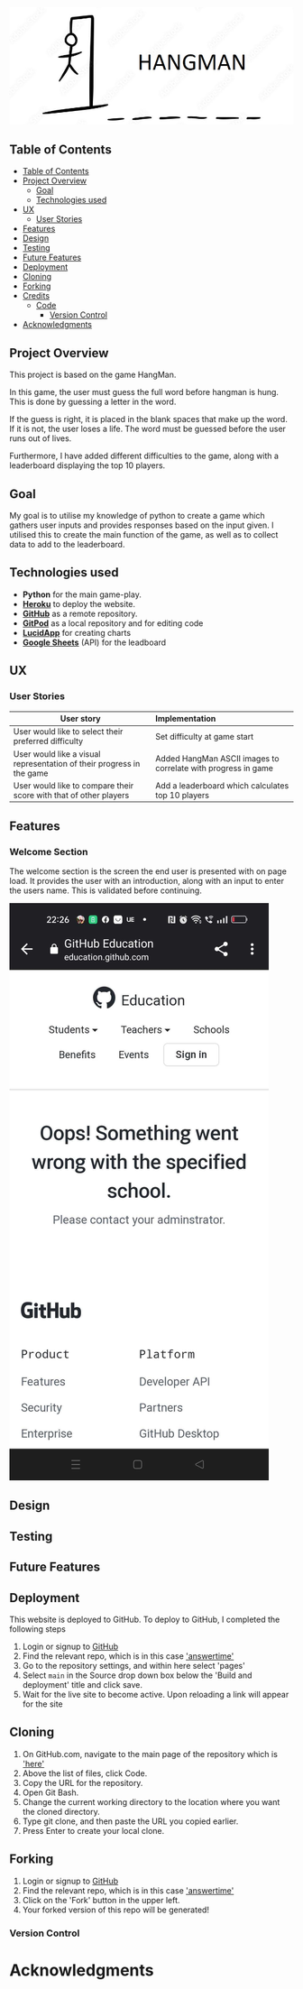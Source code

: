 ![HangMan Hero Image](readmeimages/hero-image.jpg)

## Table of Contents

- [Table of Contents](#table-of-contents)
- [Project Overview](#project-overview)
  - [Goal](#goal)
  - [Technologies used](#technologies-used)
- [UX](#ux)
  - [User Stories](#user-stories)
- [Features](#features)
- [Design](#design)
- [Testing](#testing)
- [Future Features](#future-features)
- [Deployment](#deployment)
- [Cloning](#cloning)
- [Forking](#forking)
- [Credits](#credits)
  - [Code](#code)
    - [Version Control](#version-control)
- [Acknowledgments](#acknowledgments)

## Project Overview
This project is based on the game HangMan.

In this game, the user must guess the full word before hangman is hung. This is done by guessing a letter in the word.

If the guess is right, it is placed in the blank spaces that make up the word.
If it is not, the user loses a life. The word must be guessed before the user runs out of lives.

Furthermore, I have added different difficulties to the game, along with a leaderboard displaying the top 10 players.

## Goal

My goal is to utilise my knowledge of python to create a game which gathers user inputs and provides responses based on the input given.
I utilised this to create the main function of the game, as well as to collect data to add to the leaderboard.

## Technologies used
- <b>Python</b> for the main game-play.
- <b>[Heroku](https://heroku.com)</b> to deploy the website.
- <b>[GitHub](https://github.com/)</b> as a remote repository.
- <b>[GitPod](https://www.gitpod.io)</b> as a local repository and for editing code
- <b>[LucidApp](https://lucid.app/)</b> for creating charts
- <b>[Google Sheets](https://sheets.google.com/)</b> (API) for the leadboard

## UX

### User Stories

| User story        | Implementation |     
| ------------- |:-------------|
| User would like to select their preferred difficulty| Set difficulty at game start |     
| User would like a visual representation of their progress in the game| Added HangMan ASCII images to correlate with progress in game |     
| User would like to compare their score with that of other players| Add a leaderboard which calculates top 10 players |

## Features

### Welcome Section

The welcome section is the screen the end user is presented with on page load. 
It provides the user with an introduction, along with an input to enter the users name. This is validated before continuing.

![Welcome Section](readmeimages/welcome-section.jpg)


## Design

## Testing

## Future Features

## Deployment 
This website is deployed to GitHub.
To deploy to GitHub, I completed the following steps
1. Login or signup to [GitHub](https://github.com/)
2. Find the relevant repo, which is in this case ['answertime'](https://github.com/DanielMaherDev/answertime)
3. Go to the repository settings, and within here select 'pages'
5. Select `main` in the Source drop down box below the 'Build and deployment' title and click save.
6. Wait for the live site to become active. Upon reloading a link will appear for the site

## Cloning
1. On GitHub.com, navigate to the main page of the repository which is ['here'](https://github.com/DanielMaherDev/answertime)
2. Above the list of files, click  Code.
3. Copy the URL for the repository.
4. Open Git Bash.
5. Change the current working directory to the location where you want the cloned directory.
6. Type git clone, and then paste the URL you copied earlier.
7. Press Enter to create your local clone.

## Forking
1. Login or signup to [GitHub](https://github.com/)
2. Find the relevant repo, which is in this case ['answertime'](https://github.com/DanielMaherDev/answertime)
3. Click on the 'Fork' button in the upper left.
4. Your forked version of this repo will be generated!

### Version Control

# Acknowledgments


